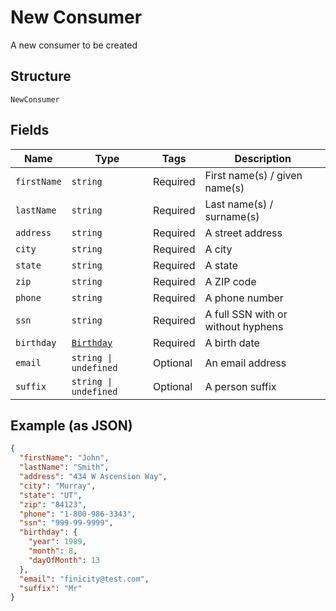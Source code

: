 
# New Consumer

A new consumer to be created

## Structure

`NewConsumer`

## Fields

| Name | Type | Tags | Description |
|  --- | --- | --- | --- |
| `firstName` | `string` | Required | First name(s) / given name(s) |
| `lastName` | `string` | Required | Last name(s) / surname(s) |
| `address` | `string` | Required | A street address |
| `city` | `string` | Required | A city |
| `state` | `string` | Required | A state |
| `zip` | `string` | Required | A ZIP code |
| `phone` | `string` | Required | A phone number |
| `ssn` | `string` | Required | A full SSN with or without hyphens |
| `birthday` | [`Birthday`](../../doc/models/birthday.md) | Required | A birth date |
| `email` | `string \| undefined` | Optional | An email address |
| `suffix` | `string \| undefined` | Optional | A person suffix |

## Example (as JSON)

```json
{
  "firstName": "John",
  "lastName": "Smith",
  "address": "434 W Ascension Way",
  "city": "Murray",
  "state": "UT",
  "zip": "84123",
  "phone": "1-800-986-3343",
  "ssn": "999-99-9999",
  "birthday": {
    "year": 1989,
    "month": 8,
    "dayOfMonth": 13
  },
  "email": "finicity@test.com",
  "suffix": "Mr"
}
```

